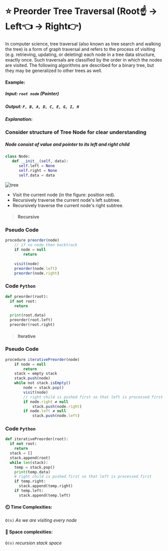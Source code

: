 # ⭐ Preorder Tree Traversal (Root☝ -> Left👈 -> Right👉)
In computer science, tree traversal (also known as tree search and walking the tree) is a form of graph traversal and refers to the process of visiting (e.g. retrieving, updating, or deleting) each node in a tree data structure, exactly once. Such traversals are classified by the order in which the nodes are visited. The following algorithms are described for a binary tree, but they may be generalized to other trees as well.
#### Example: 
##### Input: `root node` *(Pointer)* 
##### Output: ` F, B, A, D, C, E, G, I, H `
##### Explanation: 
### Consider structure of Tree Node for clear understanding
##### Node consist of value and pointer to its left and right child
```py
class Node:
   def __init__(self, data):
      self.left = None
      self.right = None
      self.data = data
```


![tree](https://upload.wikimedia.org/wikipedia/commons/7/75/Sorted_binary_tree_ALL_RGB.svg)<br/>
- Visit the current node (in the figure: position red).
- Recursively traverse the current node's left subtree.
- Recursively traverse the current node's right subtree.

> #### Recursive
### Pseudo Code
``` js
procedure preorder(node)
    // if no node then backtrack
    if node = null
        return
    
    visit(node)
    preorder(node.left)
    preorder(node.right)
```
### Code `Python`
``` py
def preorder(root):
  if not root:
    return 
  
  print(root.data)
  preorder(root.left)
  preorder(root.right)
```
> #### Iterative
### Pseudo Code
``` js
procedure iterativePreorder(node)
    if node = null
        return
    stack ← empty stack
    stack.push(node)
    while not stack.isEmpty()
        node ← stack.pop()
        visit(node)
        // right child is pushed first so that left is processed first
        if node.right ≠ null
            stack.push(node.right)
        if node.left ≠ null
            stack.push(node.left)
```
### Code `Python`
``` py
def iterativePreorder(root):
  if not root:
    return
  stack = []
  stack.append(root)
  while len(stack):
    temp = stack.pop()
    print(temp.data)
    # right child is pushed first so that left is processed first
    if temp.right:
      stack.append(temp.right)
    if temp.left:
      stack.append(temp.left)       
```

#### ⏲️ Time Complexities:
`O(n)`  *As we are visiting every node* 
<br/>
#### 👾 Space complexities:
`O(n)`  *recursion stack space*
